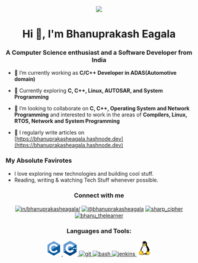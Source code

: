 <div id="header" align="center">
  <img src="https://media.giphy.com/media/zhYSVCirREeIZtONCI/giphy.gif" width="200"/>
</div>

<h1 align="center">Hi 👋, I'm Bhanuprakash Eagala</h1>
<h3 align="center">A Computer Science enthusiast and a Software Developer from India</h3>

- 🔭 I’m currently working as **C/C++ Developer in ADAS(Automotive domain)**

- 🌱 Currently exploring **C, C++, Linux, AUTOSAR, and System Programming**

- 👯 I’m looking to collaborate on **C, C++, Operating System and Network Programming** and interested to work in the areas of **Compilers, Linux, RTOS, Network and System Programming**

- 📝 I regularly write articles on [https://bhanuprakasheagala.hashnode.dev](https://bhanuprakasheagala.hashnode.dev)

### My Absolute Favirotes
* I love exploring new technologies and building cool stuff. <br>
* Reading, writing & watching Tech Stuff whenever possible.


<h3 align="center">Connect with me</h3>
<p align="center">
<a href="https://linkedin.com/in/bhanuprakasheagala/" target="blank"><img align="center" src="https://raw.githubusercontent.com/rahuldkjain/github-profile-readme-generator/master/src/images/icons/Social/linked-in-alt.svg" alt="in/bhanuprakasheagala/" height="30" width="40" /></a>
<a href="https://hashnode.com/@bhanuprakasheagala" target="blank"><img align="center" src="https://raw.githubusercontent.com/rahuldkjain/github-profile-readme-generator/master/src/images/icons/Social/hashnode.svg" alt="@bhanuprakasheagala" height="30" width="40" /></a>
<a href="https://www.codechef.com/users/sharp_cipher" target="blank"><img align="center" src="https://cdn.jsdelivr.net/npm/simple-icons@3.1.0/icons/codechef.svg" alt="sharp_cipher" height="30" width="40" /></a>
<a href="https://www.hackerrank.com/bhanu_thelearner" target="blank"><img align="center" src="https://raw.githubusercontent.com/rahuldkjain/github-profile-readme-generator/master/src/images/icons/Social/hackerrank.svg" alt="bhanu_thelearner" height="30" width="40" /></a>
</p>

<h3 align="center">Languages and Tools:</h3>
<p align="center">
<a href="https://www.cprogramming.com/" target="_blank" rel="noreferrer"> <img src="https://raw.githubusercontent.com/devicons/devicon/master/icons/c/c-original.svg" alt="c" width="40" height="40"/> </a> <a href="https://www.w3schools.com/cpp/" target="_blank" rel="noreferrer"> <img src="https://raw.githubusercontent.com/devicons/devicon/master/icons/cplusplus/cplusplus-original.svg" alt="cplusplus" width="40" height="40"/> </a> <a href="https://git-scm.com/" target="_blank" rel="noreferrer"> <img src="https://www.vectorlogo.zone/logos/git-scm/git-scm-icon.svg" alt="git" width="40" height="40"/> </a>
<a href="https://www.gnu.org/software/bash/" target="_blank" rel="noreferrer"> <img src="https://www.vectorlogo.zone/logos/gnu_bash/gnu_bash-icon.svg" alt="bash" width="40" height="40"/> </a>
<a href="https://www.jenkins.io" target="_blank" rel="noreferrer"> <img src="https://www.vectorlogo.zone/logos/jenkins/jenkins-icon.svg" alt="jenkins" width="40" height="40"/> </a> <a href="https://www.linux.org/" target="_blank" rel="noreferrer"> <img src="https://raw.githubusercontent.com/devicons/devicon/master/icons/linux/linux-original.svg" alt="linux" width="40" height="40"/> </a>
